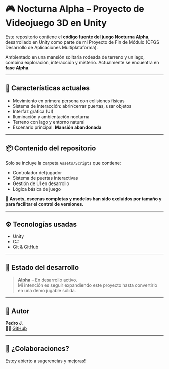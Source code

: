 # 🎮 Nocturna Alpha – Proyecto de Videojuego 3D en Unity

Este repositorio contiene el **código fuente del juego Nocturna Alpha**, desarrollado en Unity como parte de mi Proyecto de Fin de Módulo (CFGS Desarrollo de Aplicaciones Multiplataforma).

Ambientado en una mansión solitaria rodeada de terreno y un lago, combina exploración, interacción y misterio. Actualmente se encuentra en **fase Alpha**.

---

## 🧠 Características actuales

- Movimiento en primera persona con colisiones físicas
- Sistema de interacción: abrir/cerrar puertas, usar objetos
- Interfaz gráfica (UI) 
- Iluminación y ambientación nocturna
- Terreno con lago y entorno natural
- Escenario principal: **Mansión abandonada**

---

## 📦 Contenido del repositorio

Solo se incluye la carpeta `Assets/Scripts` que contiene:

- Controlador del jugador
- Sistema de puertas interactivas
- Gestión de UI en desarrollo
- Lógica básica de juego

📌 **Assets, escenas completas y modelos han sido excluidos por tamaño y para facilitar el control de versiones.**

---

## ⚙️ Tecnologías usadas

- Unity
- C#
- Git & GitHub

---

## 🚧 Estado del desarrollo

> **Alpha** – En desarrollo activo.  
> Mi intención es seguir expandiendo este proyecto hasta convertirlo en una demo jugable sólida.

---

## 🙌 Autor

**Pedro J.**  
👨‍💻 [GitHub](https://github.com/pedrojml13)

---

## 🧪 ¿Colaboraciones?  
Estoy abierto a sugerencias y mejoras!
